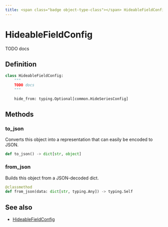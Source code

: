 ```yaml
---
title: <span class="badge object-type-class"></span> HideableFieldConfig
---
```

# <span class="badge object-type-class"></span> HideableFieldConfig

TODO docs

## Definition

```python
class HideableFieldConfig:
    """
    TODO docs
    """

    hide_from: typing.Optional[common.HideSeriesConfig]
```
## Methods

### <span class="badge object-method"></span> to_json

Converts this object into a representation that can easily be encoded to JSON.

```python
def to_json() -> dict[str, object]
```

### <span class="badge object-method"></span> from_json

Builds this object from a JSON-decoded dict.

```python
@classmethod
def from_json(data: dict[str, typing.Any]) -> typing.Self
```

## See also

 * <span class="badge builder"></span> [HideableFieldConfig](./builder-HideableFieldConfig.md)
